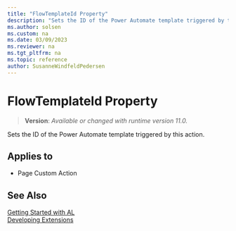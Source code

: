 ```yaml
---
title: "FlowTemplateId Property"
description: "Sets the ID of the Power Automate template triggered by this action."
ms.author: solsen
ms.custom: na
ms.date: 03/09/2023
ms.reviewer: na
ms.tgt_pltfrm: na
ms.topic: reference
author: SusanneWindfeldPedersen
---
```

[//]: # (START>DO_NOT_EDIT)
[//]: # (IMPORTANT:Do not edit any of the content between here and the END>DO_NOT_EDIT.)
[//]: # (Any modifications should be made in the .xml files in the ModernDev repo.)
# FlowTemplateId Property
> **Version**: _Available or changed with runtime version 11.0._

Sets the ID of the Power Automate template triggered by this action.

## Applies to
-   Page Custom Action

[//]: # (IMPORTANT: END>DO_NOT_EDIT)
## See Also  
[Getting Started with AL](../devenv-get-started.md)  
[Developing Extensions](../devenv-dev-overview.md)  